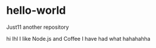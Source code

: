 # hello-world
Just11 another repository

hi lhl
I like Node.js and Coffee
I have had what hahahahha
